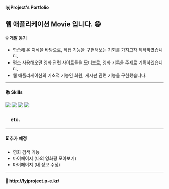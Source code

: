 #### lyjProject's Portfolio
## 웹 애플리케이션 Movie 입니다. :smile:

#### :bulb: 개발 동기
  - 학습해 온 지식을 바탕으로, 직접 기능을 구현해보는 기회를 가지고자 제작하였습니다.
  - 평소 사용해오던 영화 관련 사이트들을 모티브로, 영화 기록을 주제로 기획하였습니다.
  - 웹 애플리케이션의 기초적 기능인 회원, 게시판 관련 기능을 구현했습니다.
  ------
 
#### :books: Skills
  <img style="display:inline-block" src="https://img.shields.io/badge/java-007396?style=for-the-badge&logo=java&logoColor=white">
  <img style="display:inline-block" src="https://img.shields.io/badge/spring-6DB33F?style=for-the-badge&logo=spring&logoColor=white">
  <img src="https://img.shields.io/badge/springboot-6DB33F?style=for-the-badge&logo=springboot&logoColor=white">
  <img src="https://img.shields.io/badge/postgresql-4169E1?style=for-the-badge&logo=postgresql&logoColor=white">

### 　etc.
  ------


#### :hourglass: 추가 예정
  - 영화 검색 기능
  - 마이페이지 (나의 영화평 모아보기)
  - 마이페이지 (내 정보 수정)  

  -----
  
  #### :link: http://lyjproject.p-e.kr/
